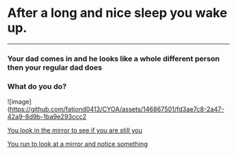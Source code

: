 # After a long and nice sleep you wake up.
---

### Your dad comes in and he looks like a whole different person then your regular dad does

### What do you do?                                                          

![image](https://github.com/fatjond0413/CYOA/assets/146867501/fd3ae7c8-2a47-42a9-8d9b-1ba9e293ccc2

           

[You look in the mirror to see if you are still you](you.md)       

[You run to look at a mirror and notice something](alien.md)
